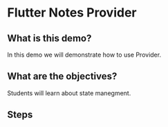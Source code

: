 # Flutter Notes Provider

## What is this demo?
 In this demo we will demonstrate how to use Provider.
## What are the objectives?
 Students will learn about state manegment.

## Steps

